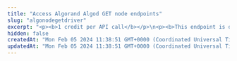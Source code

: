 ```yaml
---
title: "Access Algorand Algod GET node endpoints"
slug: "algonodegetdriver"
excerpt: "<p><b>1 credit per API call</b></p>\n<p><b>This endpoint is deprecated. Use the <a href=\"https://apidoc.tatum.io/tag/Node-RPC\" target=\"_blank\">HTTP-based JSON RPC driver</a> instead.</b></p><br/>\n<p>Use this endpoint URL as a http-based url to connect directly to the Algorand node provided by Tatum.\nYou can check al available APIs here - <a href=\"https://developer.algorand.org/docs/rest-apis/algod/v2/\" target=\"_blank\">https://developer.algorand.org/docs/rest-apis/algod/v2/</a>.\n<br/>\nExample call for Get Block is described in the response. <a href=\"https://developer.algorand.org/docs/rest-apis/algod/v2/#get-v2blocksround\" target=\"_blank\">https://developer.algorand.org/docs/rest-apis/algod/v2/#get-v2blocksround</a>.\n<br/>\nURL used for this call would be <pre>https://api.tatum.io/v3/algorand/node/algod/YOUR_API_KEY/v2/blocks/16775567</pre>\n</p>"
hidden: false
createdAt: "Mon Feb 05 2024 11:38:51 GMT+0000 (Coordinated Universal Time)"
updatedAt: "Mon Feb 05 2024 11:38:51 GMT+0000 (Coordinated Universal Time)"
---
```

